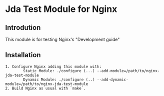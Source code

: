 # Jda Test Module for Nginx

## Introdution

This module is for testing Nginx's "Development guide"

## Installation
    1. Configure Nginx adding this module with:
            Static Module: ./configure (...) --add-module=/path/to/nginx-jda-test-module
            Dynamic Module: ./configure (..) --add-dynamic-module=/path/to/nginx-jda-test-module
    2. Build Nginx as usual with `make`.
